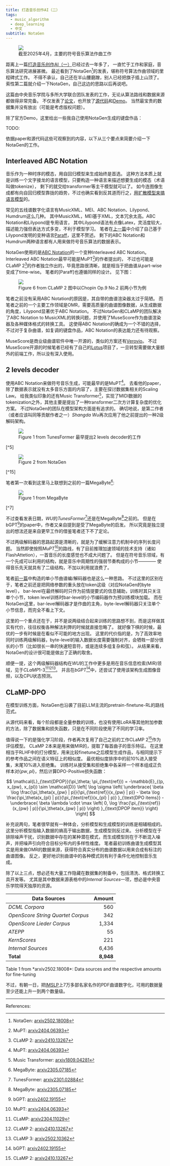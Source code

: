```yaml
---
title: 打造音乐创作AI（二）
tags:
  - music_algorithm
  - deep_learning
  - 中文
subtitle: NotaGen
---
```


<figure>
	<picture>
		<img src="/images/symbolic-music-models2025.drawio.svg" />
	</picture>
	<figcaption>
		截至2025年4月，主要的符号音乐算法作曲工作
	</figcaption>
</figure>

距离上一篇[打造音乐创作AI（一）](/2023/11/29/vae-based-music-encoder/)已经过去一年多了，
一直忙于工作和家庭，音乐算法研究进展甚微。
最近看到了NotaGen[^15]的发表，堪称符号算法作曲领域的里程碑式工作。
不得不承认，自己还在半山腰磨蹭，别人已经把旗子插上山顶了。
索性第二篇就介绍一下NotaGen，自己这边的思路以后再说吧。

这篇由中央音乐学院与多所大学联合团队发表的工作，无论从算法路线和数据来源都做得非常完备。
不仅发表了[论文](https://arxiv.org/pdf/2502.18008)，也开放了[源代码](https://github.com/ElectricAlexis/NotaGen)和[Demo](https://electricalexis.github.io/notagen-demo/)。
当然最宝贵的数据集并没有放出（可能是考虑版权问题）。

除了官方Demo，这里给出一些我自己使用NotaGen生成的键盘作品：

TODO:


依据paper和源代码这些可观察到的内容，以下从三个要点来简要介绍一下NotaGen的工作。


<!-- more -->


## Interleaved ABC Notation

音乐作为一种时序的模态，用自回归模型来生成始终是首选。
这种方法本质上就是训练一个文字接龙的语言模型，只要构造一种语言来描述想要生成的模态（术语叫做tokenize），
剩下的就交给transformer等主干模型就可以了。
如今连图像生成都有向自回归模型靠拢的趋势，不过也确实看到反其道而行之，[用扩散模型来搞语言模型](https://arxiv.org/pdf/2502.05171)的。

常见的五线谱数字化语言有MusicXML、MEI、ABC Notation、Lilypond、Humdrum这么几种。
其中MusicXML，MEI基于XML，文本冗余太高。ABC Notation和Lilypond是专用语言，
其中Lilypond语法有点像Latex，灵活度较大，描述能力强但表达方式多变，不利于模型学习。
笔者在[上一篇](/2023/11/29/vae-based-music-encoder/)中介绍了自己基于Lilypond发明的变种语言[Paraff](https://github.com/findlab-org/paraff)，这里不赘述。
剩下的ABC Notation和Humdrum两种语言都有人用来做符号音乐算法的数据表示。

NotaGen使用的是[ABC Notation](https://notabc.app/abc/basics/)的一个变种Interleaved ABC Notation。
Interleaved ABC Notation最早可能是MuPT[^11]的作者提出的，
不过也可能是CLaMP 2[^12]的作者独立作出的，毕竟思路很清晰，就是相当于把曲谱从part-wise变成了time-wise。
笔者的[Paraff]也遵循同样的设计。
见下图：

<figure>
	<picture>
		<img src="/images/arxiv2410.13267-figure6.png" />
	</picture>
	<figcaption>
		Figure 6 from CLaMP 2
		图中以Chopin Op.9 No.2 前两小节为例
	</figcaption>
</figure>

笔者之前没有采用ABC Notation的原因是，其自带的曲谱渲染器太过于简陋。
而笔者之前的一个主要工作领域是OMR，需要高质量的曲谱图像数据，从生成数据的角度，Lilypond显著优于ABC Notation。
不过NotaGen和CLaMP的团队解决了ABC Notation to MusicXML的转换问题，并使用了MuseScore作为曲谱渲染器及各种媒体格式的转换工具。
这使得ABC Notation的确成为一个不错的选择，不过对于复杂曲谱，如复调的键盘作品，ABC Notation的表达能力还有待观察。

MuseScore是商业级曲谱软件中唯一开源的，类似的方案还有[Verovio](https://www.verovio.org/)。
不过MuseScore开源的时候笔者已经有了自己的[Lotus](https://github.com/k-l-lambda/lotus)项目了，一旦转型需要做大量额外的前端工作，所以没有深入使用。


## 2 levels decoder

使用ABC Notation来做符号音乐生成，可能最早的是MuPT[^11]。
去看他的paper，除了数据表示就没有太多音乐方面的内容了，主要在探讨数据集相关的Scaling Law。
给我类似印象的还有Music Transformer[^2]，实现了MIDI数据的tokenization之外，其他主要是提出了一种transformer二次方计算复杂度的优化方案。
不过NotaGen的团队在模型架构方面是有追求的。
确切地说，是第二作者（或者应该叫同等贡献作者之一）*Shangda Wu*再次应用了他之前提出的一种2级解码架构。

<figure>
	<picture>
		<img src="/images/arxiv2301.02884-figure1.png" />
	</picture>
	<figcaption>
		Figure 1 from TunesFormer
		最早提出2 levels decoder的工作
	</figcaption>
</figure>[^5]

<figure>
	<picture>
		<img src="/images/arxiv2502.18008-figure2.png" />
	</picture>
	<figcaption>
		Figure 2 from NotaGen
	</figcaption>
</figure>[^15]

笔者第一次看到这里马上联想到之前的一篇MegaByte[^7]:

<figure>
	<picture>
		<img src="/images/arxiv2305.07185-figure1.png" />
	</picture>
	<figcaption>
		Figure 1 from MegaByte
	</figcaption>
</figure>[^7]

不过查看发表日期，*WU*的*TunesFormer*[^5]还是在MegaByte[^7]之前的。
但是在bGPT[^10]的paper中，作者又亲自提到是受了MegaByte的启发。
所以究竟是独立提出的想法还是来自更早工作的借鉴笔者还下不了定论。

不过两级解码器的思路起源是清晰的，就是为了缓解注意力机制中的序列长度问题。
当然即使按照*MuPT*[^11]的路线，有了目前推理加速领域的技术支持（诸如FlashAttetion），一首音乐的长度感觉也不成大问题了。
但是在符号音乐领域，有一个先成可以利用的结构，就是音乐中周期性的强弱节奏构成的小节————
使得音乐先天就具有了二级结构，不加以利用就浪费了。

笔者[前一篇](/2023/11/29/vae-based-music-encoder/)中构造的单小节曲谱编/解码器也是这么一种思路。
不过这里的区别在于，笔者之前还是把网络参数的重头放在token这级（对应NotaGen的byte level），
bar-level在最终解码时只作为前情提要式的信息辅助，训练时其只关注单个小节，token level训练时bar-level的小节编码器作为预训练模块加载。
而在NotaGen这里，bar-level解码器才是作曲的主角，byte-level解码器只关注单个小节信息，而完全不看上下文。

这里的一个重点还在于，并不是说两级结合起来训练的思路想不到，而是这样做其实有代价，往往权衡各种解法利弊的时候就直接忽略了。
就好像下棋的时候，最优的一步有时候是在看似不可能的地方出现。
这里的代价指的是，为了高效率地同时训练两级解码器，byte-level的输入数据长度需要强制对齐，会牺牲一部分很长的小节（比如很长一串的快速短音符，或是连续多组复杂和弦）。
从结果来看，NotaGen的设计很可能是做出了正确的取舍。

顺便一提，这个两级解码器结构在*WU*的工作中更多是用在音乐信息检索(MIR)领域，见于*CLaMP*1-3[^6][^12][^14]。
并且在*bGPT*[^10]中，还尝试了使用该架构生成图像音频，以及CPU状态预测。


## CLaMP-DPO

在模型训练方面，NotaGen也沿袭了目前LLM主流的pretrain-finetune-RL的路线范式。

从源代码来看，每个阶段都是全量参数的训练，也没有使用LoRA等其他附加参数的方法，除了数据集和损失函数，只是在不同阶段使用了不同的学习率。

值得说一下的是强化学习阶段，作者再次复用了自己之前的工作CLaMP 2[^12]作为评估模型。
CLaMP 2本来是用来做MIR的，提取了每首曲子的音乐特征。
在这里相当于RLHF中的打分模型，用来比较finetune之后模型生成作品，与相同提示下的参考作品之间在语义特征上的相似度。
最优相似度排序中的前10%进入接受集，末尾10%进入拒绝集。
训练时从接受集和拒绝集中各采样一个样本组成正负样本对$\{pw, pl\}$，然后计算DPO-Positive损失函数：

$$
\mathcal{L}_{\text{DPOP}}(\pi_\theta; \pi_{\text{ref}}) = -\mathbb{E}_{(p, x_{pw}, x_{pl}) \sim \mathcal{D}} \left[ \log \sigma \left( \underbrace{ \beta \log \frac{\pi_\theta(x_{pw} | p)}{\pi_{\text{ref}}(x_{pw} | p)} - \beta \log \frac{\pi_\theta(x_{pl} | p)}{\pi_{\text{ref}}(x_{pl} | p)} }_{\text{DPO items}} - \underbrace{ \beta \lambda \cdot \max \left( 0, \log \frac{\pi_{\text{ref}}(x_{pw} | p)}{\pi_\theta(x_{pw} | p)} \right) }_{\text{DPOP item}} \right) \right]
$$

补充说两句，笔者很早就有一种体会，分析模型和生成模型的训练是相辅相成的。
这里分析模型指输入数据的熵高于输出数据，生成模型则反过来。
分析模型在于排除噪声干扰，识别数据中存在的某种潜在模式，而生成模型则在于不断混入噪声，并把噪声引向符合目标分布内的多样性维度。
笔者最初训练曲谱生成模型其实是用来做OMR的数据来源，获得符合真实分布的曲谱数据以用来合成有标注的曲谱图像。
反之，更好地识别曲谱中的各种模式则有利于条件化地控制音乐生成。


除了以上三点，想必还有大量工作隐藏在数据集的制备中，包括清洗、格式转换工具开发等。
尤其是其中数据来源表格中的*Internal Sources*一项，想必是中央音乐学院得天独厚的资源。

| Data Sources                      | Amount |
|-----------------------------------|-------:|
| *DCML Corpora*                    | 560    |
| *OpenScore String Quartet Corpus* | 342    |
| *OpenScore Lieder Corpus*         | 1,334  |
| *ATEPP*                           | 55     |
| *KernScores*                      | 221    |
| *Internal Sources*                | 6,436  |
| **Total**                         | **8,948** |
<figcaption>
Table 1 from *arxiv2502.18008*: Data sources and the respective amounts for fine-tuning
</figcaption>

不过，有朝一日，把[IMSLP](https://imslp.org)上7万多部名家名作的PDF曲谱数字化，可用的数据量至少还能上升一到两个数量级。


---
References:
[^1]: Transformer: [arxiv1706.03762](https://arxiv.org/abs/1706.03762)
[^2]: Music Transformer: [arxiv1809.04281](https://arxiv.org/abs/1809.04281)
[^3]: MusicBERT: [arxiv2106.05630](https://arxiv.org/abs/2106.05630)
[^4]: Deep Choir: [arxiv2202.08423](https://arxiv.org/abs/2202.08423)
[^5]: TunesFormer: [arxiv2301.02884](https://arxiv.org/abs/2301.02884)
[^6]: CLaMP: [arxiv2304.11029](https://arxiv.org/abs/2304.11029)
[^7]: MegaByte: [arxiv2305.07185](https://arxiv.org/abs/2305.07185)
[^8]: Mamba: [arxiv2312.00752](https://arxiv.org/abs/2312.00752)
[^9]: MambaByte: [arxiv2401.13660](https://arxiv.org/abs/2401.13660)
[^10]: bGPT: [arxiv2402.19155](https://arxiv.org/abs/2402.19155)
[^11]: MuPT: [arxiv2404.06393](https://arxiv.org/abs/2404.06393)
[^12]: CLaMP 2: [arxiv2410.13267](https://arxiv.org/abs/2410.13267)
[^13]: Music Event Transformer (MET): https://github.com/SkyTNT/midi-model
[^14]: CLaMP 3: [arxiv2502.10362](https://arxiv.org/abs/2502.10362)
[^15]: NotaGen: [arxiv2502.18008](https://arxiv.org/abs/2502.18008)
